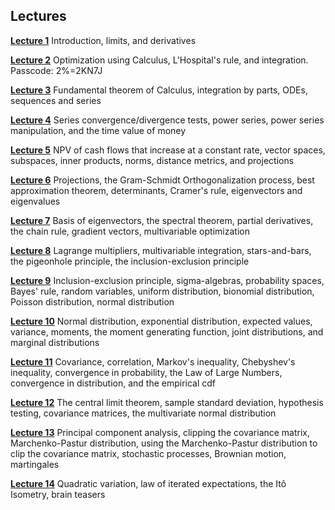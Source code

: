 ## Lectures

**[Lecture 1](https://ucla.zoom.us/rec/share/BuFfBLEg5PbvspoXIa2DwpX6dJrGYMQT-JB7MTUwSUHxQdWlCDC9CH-oAB12msyJ.YDghvL_hnkA7tOB8)** Introduction, limits, and derivatives

**[Lecture 2](https://ucla.zoom.us/rec/share/GYIlj1PhzxkNKaf70G--OR0Fakyix2muMEsFEVLANv5yEEyylNYts6ZxtR6nb_j5.-r01pt3SG1Pikdxw?startTime=1720744276000)** Optimization using Calculus, L'Hospital's rule, and integration. Passcode: 2%=2KN7J

**[Lecture 3](https://ucla.zoom.us/rec/share/rMVPmT4st70Icg64eUUAVju-E4lFlMnjMWmWg79g97MMpEKmr9sWFLaxA5U5dqxV.N-xHn2fDcMX5uuSS)** Fundamental theorem of Calculus, integration by parts, ODEs, sequences and series

**[Lecture 4](https://ucla.zoom.us/rec/share/xcX41Zr3sbItvKJ2G8EO7F_IHU73peBoEifFCQ6n1peM1rDGLHlqAnaQvHD2gPYs.PiD_veWyNRazBXLh)** Series convergence/divergence tests, power series, power series manipulation, and the time value of money

**[Lecture 5](https://ucla.zoom.us/rec/share/OMsg1pV8OwSl3szxMHyFoEPOXrSdYGX9WtXwE1UvF25u-gPhSLRwcrXcgQx_Wjdn.jyAwVWRphJBpYOtz)** NPV of cash flows that increase at a constant rate, vector spaces, subspaces, inner products, norms, distance metrics, and projections 

**[Lecture 6](https://ucla.zoom.us/rec/share/nA5Yw_qf-yc5aAQMBa60Vb-Tqx8tJFtA7ZIbHh3wxwSdiIDXESBY3rkSCBufkbpF.KSrvfyVbX-KasjBU)** Projections, the Gram-Schmidt Orthogonalization process, best approximation theorem, determinants, Cramer's rule, eigenvectors and eigenvalues

**[Lecture 7](https://ucla.zoom.us/rec/share/i0ZJu94ehj8DrGUCfXVzEAPZB4dAvG6jne4ySxH8y74e4M_vYNANiOM9sJyOkuoz.jOrLI4Rbpcjcon2_)** Basis of eigenvectors, the spectral theorem, partial derivatives, the chain rule, gradient vectors, multivariable optimization

**[Lecture 8](https://ucla.zoom.us/rec/share/cLaKMcPJq9FYmjhyYWOuJ6N-b9Vac-naOOUlm-jI3O3485BZuAFqOG6aPtiNu3CP.NY3Kz2_h61eNgKnX)** Lagrange multipliers, multivariable integration, stars-and-bars, the pigeonhole principle, the inclusion-exclusion principle

**[Lecture 9](https://ucla.zoom.us/rec/share/gIYnfxETgZDtSYhU1-JmVRla54YiVpYIxAEieDAw5ryMYFNh8opIWXF_NlH3llp3.iWwj11jtpgELusGH)** Inclusion-exclusion principle, sigma-algebras, probability spaces, Bayes' rule, random variables, uniform distribution, bionomial distribution, Poisson distribution, normal distribution

**[Lecture 10](https://ucla.zoom.us/rec/share/1OD5XBQdvcBBwwRhMXNeoxHhSo6XEa_XESKwIb-i3Q3X20uHqGswU-pZkQqO0Gyr.vC3P3WPW1REeEckR)** Normal distribution, exponential distribution, expected values, variance, moments, the moment generating function, joint distributions, and marginal distributions

**[Lecture 11](https://ucla.zoom.us/rec/share/gGIyGyShyZ3vwQoiSJEq6VTlyTQQcEykze5sDzFUN2ZVeOYbgxFY5cq4o1jUARI.4ovKsSmLXLPZGZ5O)** Covariance, correlation, Markov's inequality, Chebyshev's inequality, convergence in probability, the Law of Large Numbers, convergence in distribution, and the empirical cdf

**[Lecture 12](https://ucla.zoom.us/rec/share/pR2a2a0jKGOgTWbCSFb-vyi7ihiQEsrSX12xMfZmZjL64zGOrl6bugIbuZQ2xcrs.dkmOSfsAnIp44S8t)** The central limit theorem, sample standard deviation, hypothesis testing, covariance matrices, the multivariate normal distribution

**[Lecture 13](https://ucla.zoom.us/rec/share/xb6a9N8hFqPImWOL61hpO_f0N4xDD8btL0Lx0usEYGHRiztD8ki9kGgjD51SYpkH.T5KNkUoRrWet3GA5)** Principal component analysis, clipping the covariance matrix, Marchenko-Pastur distribution, using the Marchenko-Pastur distribution to clip the covariance matrix, stochastic processes, Brownian motion, martingales

**[Lecture 14](https://ucla.zoom.us/rec/share/eSniHNA-EiRY9GG03YWYPjA3UisoEtEeu2hn0BUMIjIMjQkrDgDDAufmHEQ6KpPi.OrsojM2G8-MobrQR)** Quadratic variation, law of iterated expectations, the Itô Isometry, brain teasers
